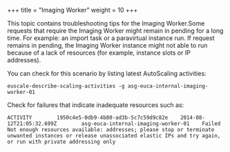 +++
title = "Imaging Worker"
weight = 10
+++

This topic contains troubleshooting tips for the Imaging Worker.Some requests that require the Imaging Worker might remain in pending for a long time. For example: an import task or a paravirtual instance run. If request remains in pending, the Imaging Worker instance might not able to run because of a lack of resources (for example, instance slots or IP addresses). 

You can check for this scenario by listing latest AutoScaling activities: 



    euscale-describe-scaling-activities -g asg-euca-internal-imaging-worker-01

Check for failures that indicate inadequate resources such as: 



    ACTIVITY        1950c4e5-0db9-4b80-ad3b-5c7c59d9c82e    2014-08-12T21:05:32.699Z        asg-euca-internal-imaging-worker-01    Failed   Not enough resources available: addresses; please stop or terminate unwanted instances or release unassociated elastic IPs and try again, or run with private addressing only

